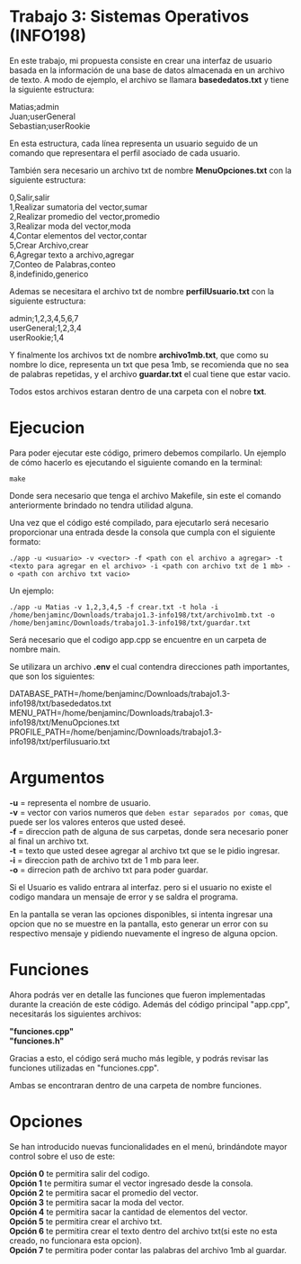# Trabajo 3: Sistemas Operativos (INFO198)

En este trabajo, mi propuesta consiste en crear una interfaz de usuario basada en la información de una base de datos almacenada en un archivo de texto. A modo de ejemplo, el archivo se llamara **basededatos.txt** y tiene la siguiente estructura:

Matias;admin  
Juan;userGeneral  
Sebastian;userRookie

En esta estructura, cada línea representa un usuario seguido de un comando que representara el perfil asociado de cada usuario.

También sera necesario un archivo txt de nombre **MenuOpciones.txt** con la siguiente estructura:

0,Salir,salir  
1,Realizar sumatoria del vector,sumar  
2,Realizar promedio del vector,promedio  
3,Realizar moda del vector,moda  
4,Contar elementos del vector,contar  
5,Crear Archivo,crear  
6,Agregar texto a archivo,agregar  
7,Conteo de Palabras,conteo  
8,indefinido,generico  

Ademas se necesitara  el archivo txt de nombre **perfilUsuario.txt** con la siguiente estructura:

admin;1,2,3,4,5,6,7  
userGeneral;1,2,3,4  
userRookie;1,4  

Y finalmente los archivos txt de nombre **archivo1mb.txt**, que como su nombre lo dice, representa un txt que pesa 1mb, se recomienda que no sea de palabras repetidas, y el archivo **guardar.txt** el cual tiene que estar vacio.

Todos estos archivos estaran dentro de una carpeta con el nobre **txt**.

# Ejecucion

Para poder ejecutar este código, primero debemos compilarlo. Un ejemplo de cómo hacerlo es ejecutando el siguiente comando en la terminal:

```make```  

Donde sera necesario que tenga el archivo Makefile, sin este el comando anteriormente brindado no tendra utilidad alguna.

Una vez que el código esté compilado, para ejecutarlo será necesario proporcionar una entrada desde la consola que cumpla con el siguiente formato:

```./app -u <usuario> -v <vector> -f <path con el archivo a agregar> -t <texto para agregar en el archivo> -i <path con archivo txt de 1 mb> -o <path con archivo txt vacio>```

Un ejemplo: 

```./app -u Matias -v 1,2,3,4,5 -f crear.txt -t hola -i /home/benjaminc/Downloads/trabajo1.3-info198/txt/archivo1mb.txt -o /home/benjaminc/Downloads/trabajo1.3-info198/txt/guardar.txt```

Será necesario que el codigo app.cpp se encuentre en un carpeta de nombre main.

Se utilizara un archivo **.env** el cual contendra direcciones path importantes, que son los siguientes:

DATABASE_PATH=/home/benjaminc/Downloads/trabajo1.3-info198/txt/basededatos.txt  
MENU_PATH=/home/benjaminc/Downloads/trabajo1.3-info198/txt/MenuOpciones.txt  
PROFILE_PATH=/home/benjaminc/Downloads/trabajo1.3-info198/txt/perfilusuario.txt  

# Argumentos

**-u** = representa el nombre de usuario.  
**-v** = vector con varios numeros que `deben estar separados por comas`, que puede ser los valores enteros que usted deseé.  
**-f** = direccion path de alguna de sus carpetas, donde sera necesario poner al final un archivo txt.  
**-t** = texto que usted desee agregar al archivo txt que se le pidio ingresar.  
**-i** = direccion path de archivo txt de 1 mb para leer.  
**-o** = dirrecion path de archivo txt para poder guardar.  

Si el Usuario es valido entrara al interfaz. pero si el usuario no existe el codigo mandara un mensaje de error y se saldra el programa.

En la pantalla se veran las opciones disponibles, si intenta ingresar una opcion que no se muestre en la pantalla, esto generar un error con su respectivo mensaje y pidiendo nuevamente el ingreso de alguna opcion.

# Funciones

Ahora podrás ver en detalle las funciones que fueron implementadas durante la creación de este código. Además del código principal "app.cpp", necesitarás los siguientes archivos:

**"funciones.cpp"**  
**"funciones.h"**  

Gracias a esto, el código será mucho más legible, y podrás revisar las funciones utilizadas en "funciones.cpp".

Ambas se encontraran dentro de una carpeta de nombre funciones.

# Opciones

Se han introducido nuevas funcionalidades en el menú, brindándote mayor control sobre el uso de este:

**Opción 0** te permitira salir del codigo.  
**Opción 1** te permitira sumar el vector ingresado desde la consola.  
**Opción 2** te permitira sacar el promedio del vector.  
**Opción 3** te permitira sacar la moda del vector.  
**Opción 4** te permitira sacar la cantidad de elementos del vector.  
**Opción 5** te permitira crear el archivo txt.  
**Opción 6** te permitira crear el texto dentro del archivo txt(si este no esta creado, no funcionara esta opcion).  
**Opción 7** te permitira poder contar las palabras del archivo 1mb al guardar.  